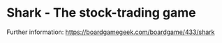 # Shark - The stock-trading game
Further information: <https://boardgamegeek.com/boardgame/433/shark>